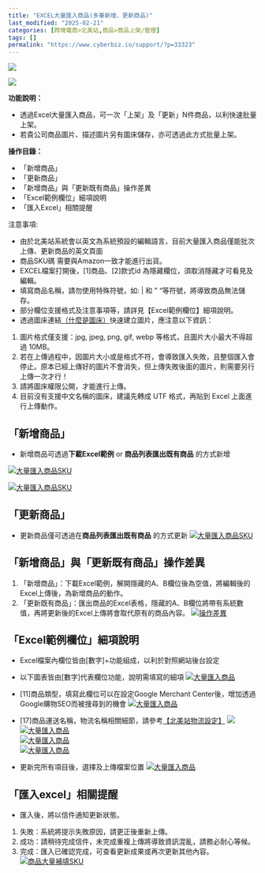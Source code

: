 ```yaml
---
title: "EXCEL大量匯入商品(多筆新增、更新商品)"
last_modified: "2025-02-21"
categories: [跨境電商>北美站,商品>商品上架/管理]
tags: []
permalink: "https://www.cyberbiz.io/support/?p=33323"
---
```


![](https://www.cyberbiz.io/support/wp-content/uploads/適用站別.png)

[![](https://www.cyberbiz.io/support/wp-content/uploads/北美站.png)](https://www.cyberbiz.io/support/?page_id=32080)

**功能說明：**  

* 透過Excel大量匯入商品，可一次「上架」及「更新」N件商品，以利快速批量上架。
* 若貴公司商品圖片、描述圖片另有圖床儲存，亦可透過此方式批量上架。

**操作目錄：**

* 「新增商品」
* 「更新商品」
* 「新增商品」與「更新既有商品」操作差異
* 「Excel範例欄位」細項說明
* 「匯入Excel」相關提醒

注意事項:  

* 由於北美站系統會以英文為系統預設的編輯語言，目前大量匯入商品僅能批次上傳、更新商品的英文頁面
* 商品SKU碼 需要與Amazon一致才能進行出貨。
* EXCEL檔案打開後，[1]商品、[2]款式id 為隱藏欄位，須取消隱藏才可看見及編輯。
* 填寫商品名稱，請勿使用特殊符號，如: | 和 ” “等符號，將導致商品無法儲存。
* 部分欄位支援格式及注意事項等，請詳見【Excel範例欄位】細項說明。
* 透過圖床連結[（什麼是圖床）](https://zh.wikipedia.org/wiki/%E7%BD%91%E7%BB%9C%E7%9B%B8%E5%86%8C)快速建立圖片，應注意以下資訊：
1. 圖片格式僅支援：jpg, jpeg, png, gif, webp 等格式，且圖片大小最大不得超過 10MB。
2. 若在上傳過程中，因圖片大小或是格式不符，會導致匯入失敗，且整個匯入會停止。原本已經上傳好的圖片不會消失，但上傳失敗後面的圖片，則需要另行上傳一次才行！
3. 請將圖床權限公開，才能進行上傳。
4. 目前沒有支援中文名稱的圖床，建議先轉成 UTF 格式，再貼到 Excel 上面進行上傳動作。

## 「新增商品」

* 新增商品可透過**下載Excel範例** or **商品列表匯出既有商品** 的方式新增

[![大量匯入商品SKU](https://www.cyberbiz.io/support/wp-content/uploads/下載EXCEL.jpg)](https://www.cyberbiz.io/support/wp-content/uploads/下載EXCEL.jpg)  

[![大量匯入商品SKU](https://www.cyberbiz.io/support/wp-content/uploads/匯出商品-1.jpg)](https://www.cyberbiz.io/support/wp-content/uploads/匯出商品-1.jpg)  

## 「更新商品」

* 更新商品僅可透過在**商品列表匯出既有商品** 的方式更新
[![大量匯入商品SKU](https://www.cyberbiz.io/support/wp-content/uploads/-1-e1663309079169.jpg)](https://www.cyberbiz.io/support/wp-content/uploads/-1-e1663309079169.jpg)  

## 「新增商品」與「更新既有商品」操作差異

1. 「新增商品」：下載Excel範例，解開隱藏的A、B欄位後為空值，將編輯後的Excel上傳後，為新增商品的動作。
2. 「更新既有商品」：匯出商品的Excel表格，隱藏的A、B欄位將帶有系統數值，再將更新後的Excel上傳將會取代原有的商品內容。
[![操作差異](https://www.cyberbiz.io/support/wp-content/uploads/大量匯入商品02.png)](https://www.cyberbiz.io/support/wp-content/uploads/大量匯入商品02.png)  

##  「Excel範例欄位」細項說明

* Excel檔案內欄位皆由[數字]+功能組成，以利於對照網站後台設定
* 以下圖表皆由[數字]代表欄位功能，說明需填寫的細項
[![大量匯入商品]( https://www.cyberbiz.io/support/wp-content/uploads/EXCEL大量匯入商品多筆新增、更新商品04.png)](https://www.cyberbiz.io/support/wp-content/uploads/EXCEL大量匯入商品多筆新增、更新商品04.png)  

* [11]商品類型，填寫此欄位可以在設定Google Merchant Center後，增加透過Google購物SEO而被搜尋到的機會
[![大量匯入商品](https://www.cyberbiz.io/support/wp-content/uploads/EXCEL大量匯入商品多筆新增、更新商品05.png)](https://www.cyberbiz.io/support/wp-content/uploads/EXCEL大量匯入商品多筆新增、更新商品05.png)  

* [17]商品運送名稱，物流名稱相關細節，請參考[【北美站物流設定】](https://www.cyberbiz.io/support/?p=31066#a)
[
](https://www.cyberbiz.io/support/?p=31066#a)[![](https://www.cyberbiz.io/support/wp-content/uploads/EXCEL大量匯入商品多筆新增、更新商品06.png)](https://www.cyberbiz.io/support/wp-content/uploads/EXCEL大量匯入商品多筆新增、更新商品06.png)  
[![大量匯入商品](https://www.cyberbiz.io/support/wp-content/uploads/EXCEL大量匯入商品多筆新增、更新商品07.png)](https://www.cyberbiz.io/support/wp-content/uploads/EXCEL大量匯入商品多筆新增、更新商品07.png)  
[![大量匯入商品](https://www.cyberbiz.io/support/wp-content/uploads/EXCEL大量匯入商品多筆新增、更新商品08.png)](https://www.cyberbiz.io/support/wp-content/uploads/EXCEL大量匯入商品多筆新增、更新商品08.png)  
[![大量匯入商品](https://www.cyberbiz.io/support/wp-content/uploads/EXCEL大量匯入商品多筆新增、更新商品09-1.png)](https://www.cyberbiz.io/support/wp-content/uploads/EXCEL大量匯入商品多筆新增、更新商品09-1.png)  

* 更新完所有項目後，選擇及上傳檔案位置
[![大量匯入商品](https://www.cyberbiz.io/support/wp-content/uploads/EXCEL大量匯入商品-選擇語系.png)](https://www.cyberbiz.io/support/wp-content/uploads/EXCEL大量匯入商品-選擇語系.png)  

## 「匯入excel」相關提醒

* 匯入後，將以信件通知更新狀態。
1. 失敗：系統將提示失敗原因，請更正後重新上傳。
2. 成功：請稍待完成信件，未完成重複上傳將導致資訊混亂，請務必耐心等候。
3. 完成：匯入已確認完成，可查看更新成果或再次更新其他內容。
[![商品大量補填SKU](https://www.cyberbiz.io/support/wp-content/uploads/商品大量補填SKU教學6.png)](https://www.cyberbiz.io/support/wp-content/uploads/商品大量補填SKU教學6.png)  

